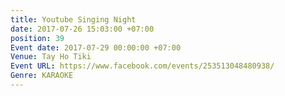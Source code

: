 ```yaml
---
title: Youtube Singing Night
date: 2017-07-26 15:03:00 +07:00
position: 39
Event date: 2017-07-29 00:00:00 +07:00
Venue: Tay Ho Tiki
Event URL: https://www.facebook.com/events/253513048480938/
Genre: KARAOKE
---
```


